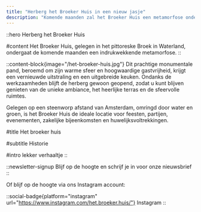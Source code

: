 ```yaml
---
title: "Herberg het Broeker Huis in een nieuw jasje"
description: "Komende maanden zal het Broeker Huis een metamorfose ondergaan. De herberg zal een nieuwe uitstraling krijgen en de keuken zal worden uitgebreid. De herberg blijft gewoon open tijdens de verbouwing."
---
```


::hero
Herberg het Broeker Huis

#content
Het Broeker Huis, gelegen in het pittoreske Broek in Waterland, ondergaat de komende maanden een indrukwekkende metamorfose.
::

::content-block{image="/het-broeker-huis.jpg"}
Dit prachtige monumentale pand, beroemd om zijn warme sfeer en hoogwaardige gastvrijheid, krijgt een vernieuwde uitstraling en een uitgebreide keuken. Ondanks de werkzaamheden blijft de herberg gewoon geopend, zodat u kunt blijven genieten van de unieke ambiance, het heerlijke terras en de sfeervolle ruimtes.

Gelegen op een steenworp afstand van Amsterdam, omringd door water en groen, is het Broeker Huis de ideale locatie voor feesten, partijen, evenementen, zakelijke bijeenkomsten en huwelijksvoltrekkingen.

#title
Het broeker huis

#subtitle
Historie

#intro
lekker verhaaltje
::

::newsletter-signup
Blijf op de hoogte en schrijf je in voor onze nieuwsbrief
::

Of blijf op de hoogte via ons Instagram account:

::social-badge{platform="instagram" url="https://www.instagram.com/het.broeker.huis/"}
Instagram
::
